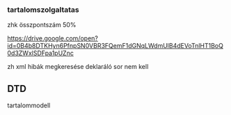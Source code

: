 ### tartalomszolgaltatas

zhk összpontszám 50%

 
https://drive.google.com/open?id=0B4b8DTKHyn6PfnpSN0VBR3FQemF1dGNqLWdmUlB4dEVoTnlHT1BoQ0d3ZWxlSDFpa1pUZnc

zh xml hibák megkeresése
deklaráló sor nem kell


## DTD

tartalommodell
